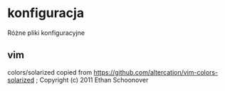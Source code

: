 # konfiguracja
Różne pliki konfiguracyjne

## vim

colors/solarized copied from https://github.com/altercation/vim-colors-solarized ; Copyright (c) 2011 Ethan Schoonover

